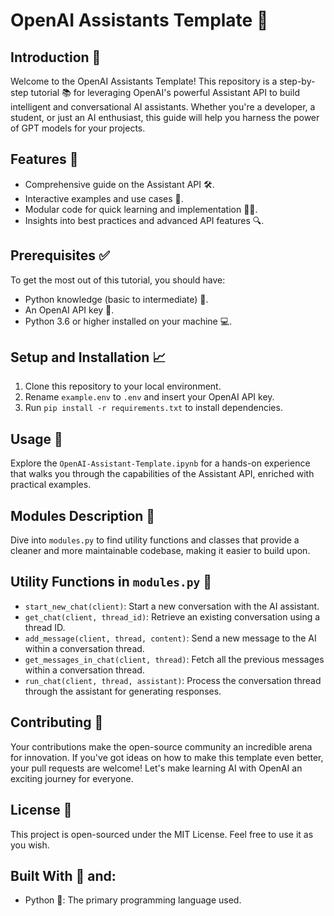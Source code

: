 # OpenAI Assistants Template 🤖

## Introduction 🌟
Welcome to the OpenAI Assistants Template! This repository is a step-by-step tutorial 📚 for leveraging OpenAI's powerful Assistant API to build intelligent and conversational AI assistants. Whether you're a developer, a student, or just an AI enthusiast, this guide will help you harness the power of GPT models for your projects.

## Features 🚀
- Comprehensive guide on the Assistant API 🛠️.
- Interactive examples and use cases 📝.
- Modular code for quick learning and implementation 👩‍💻.
- Insights into best practices and advanced API features 🔍.

## Prerequisites ✅
To get the most out of this tutorial, you should have:
- Python knowledge (basic to intermediate) 🐍.
- An OpenAI API key 🔑.
- Python 3.6 or higher installed on your machine 💻.

## Setup and Installation 📈
1. Clone this repository to your local environment.
2. Rename `example.env` to `.env` and insert your OpenAI API key.
3. Run `pip install -r requirements.txt` to install dependencies.

## Usage 📖
Explore the `OpenAI-Assistant-Template.ipynb` for a hands-on experience that walks you through the capabilities of the Assistant API, enriched with practical examples.

## Modules Description 🧩
Dive into `modules.py` to find utility functions and classes that provide a cleaner and more maintainable codebase, making it easier to build upon.

## Utility Functions in `modules.py` 🧰
- `start_new_chat(client)`: Start a new conversation with the AI assistant.
- `get_chat(client, thread_id)`: Retrieve an existing conversation using a thread ID.
- `add_message(client, thread, content)`: Send a new message to the AI within a conversation thread.
- `get_messages_in_chat(client, thread)`: Fetch all the previous messages within a conversation thread.
- `run_chat(client, thread, assistant)`: Process the conversation thread through the assistant for generating responses.

## Contributing 🤝
Your contributions make the open-source community an incredible arena for innovation. If you've got ideas on how to make this template even better, your pull requests are welcome! Let's make learning AI with OpenAI an exciting journey for everyone.

## License 📜
This project is open-sourced under the MIT License. Feel free to use it as you wish.

## Built With 💖 and:
- Python 🐍: The primary programming language used.